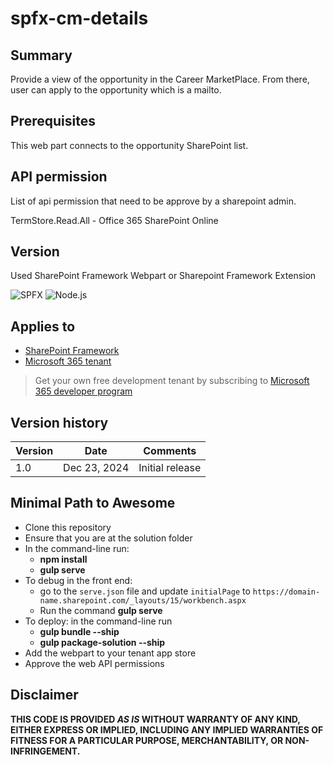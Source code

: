 # spfx-cm-details

## Summary

Provide a view of the opportunity in the Career MarketPlace. From there, user can apply to the opportunity which is a mailto.

## Prerequisites

This web part connects to the opportunity SharePoint list.

## API permission
List of api permission that need to be approve by a sharepoint admin.

TermStore.Read.All - Office 365 SharePoint Online

## Version 

Used SharePoint Framework Webpart or Sharepoint Framework Extension 

![SPFX](https://img.shields.io/badge/SPFX-1.18.2-green.svg)
![Node.js](https://img.shields.io/badge/Node.js-v18.17+-green.svg)

## Applies to

- [SharePoint Framework](https://aka.ms/spfx)
- [Microsoft 365 tenant](https://docs.microsoft.com/en-us/sharepoint/dev/spfx/set-up-your-developer-tenant)

> Get your own free development tenant by subscribing to [Microsoft 365 developer program](http://aka.ms/o365devprogram)

## Version history

Version|Date|Comments
-------|----|--------
1.0|Dec 23, 2024|Initial release

## Minimal Path to Awesome

- Clone this repository
- Ensure that you are at the solution folder
- In the command-line run:
  - **npm install**
  - **gulp serve**
- To debug in the front end:
  - go to the `serve.json` file and update `initialPage` to `https://domain-name.sharepoint.com/_layouts/15/workbench.aspx`
  - Run the command **gulp serve**
- To deploy: in the command-line run
  - **gulp bundle --ship**
  - **gulp package-solution --ship**
- Add the webpart to your tenant app store
- Approve the web API permissions

## Disclaimer

**THIS CODE IS PROVIDED *AS IS* WITHOUT WARRANTY OF ANY KIND, EITHER EXPRESS OR IMPLIED, INCLUDING ANY IMPLIED WARRANTIES OF FITNESS FOR A PARTICULAR PURPOSE, MERCHANTABILITY, OR NON-INFRINGEMENT.**